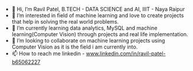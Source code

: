- 👋 Hi, I’m Ravil Patel, B.TECH - DATA SCIENCE and AI, IIIT - Naya Raipur
- 👀 I’m interested in field of machine learning and love to create projects that help in solving the real world problems.
- 🌱 I’m currently learning data analytics, MySQL and machine learning(Computer Vision) through projects and real life implementation.
- 💞️ I’m looking to collaborate on machine learning projects using Computer Vision as it is the field i am currently into.
- 📫 How to reach me linkedin - www.linkedin.com/in/ravil-patel-b65062227 

<!---
blurryravil/blurryravil is a ✨ special ✨ repository because its `README.md` (this file) appears on your GitHub profile.
You can click the Preview link to take a look at your changes.
--->
